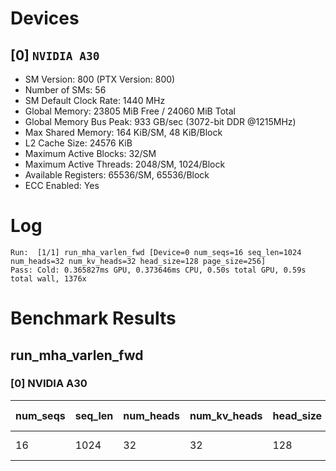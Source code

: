 # Devices

## [0] `NVIDIA A30`
* SM Version: 800 (PTX Version: 800)
* Number of SMs: 56
* SM Default Clock Rate: 1440 MHz
* Global Memory: 23805 MiB Free / 24060 MiB Total
* Global Memory Bus Peak: 933 GB/sec (3072-bit DDR @1215MHz)
* Max Shared Memory: 164 KiB/SM, 48 KiB/Block
* L2 Cache Size: 24576 KiB
* Maximum Active Blocks: 32/SM
* Maximum Active Threads: 2048/SM, 1024/Block
* Available Registers: 65536/SM, 65536/Block
* ECC Enabled: Yes

# Log

```
Run:  [1/1] run_mha_varlen_fwd [Device=0 num_seqs=16 seq_len=1024 num_heads=32 num_kv_heads=32 head_size=128 page_size=256]
Pass: Cold: 0.365827ms GPU, 0.373646ms CPU, 0.50s total GPU, 0.59s total wall, 1376x 
```

# Benchmark Results

## run_mha_varlen_fwd

### [0] NVIDIA A30

| num_seqs | seq_len | num_heads | num_kv_heads | head_size | page_size | Memory Reads | Memory Writes | Memory Usage | Tokens | Samples |  CPU Time  | Noise |  GPU Time  | Noise | Elem/s  | GlobalMem BW | BWUtil |
|----------|---------|-----------|--------------|-----------|-----------|--------------|---------------|--------------|--------|---------|------------|-------|------------|-------|---------|--------------|--------|
|       16 |    1024 |        32 |           32 |       128 |       256 |  256.125 MiB |   128.000 KiB |        16384 |  16384 |   1376x | 373.646 us | 7.53% | 365.827 us | 2.87% | 44.786M | 734.494 GB/s | 78.71% |

